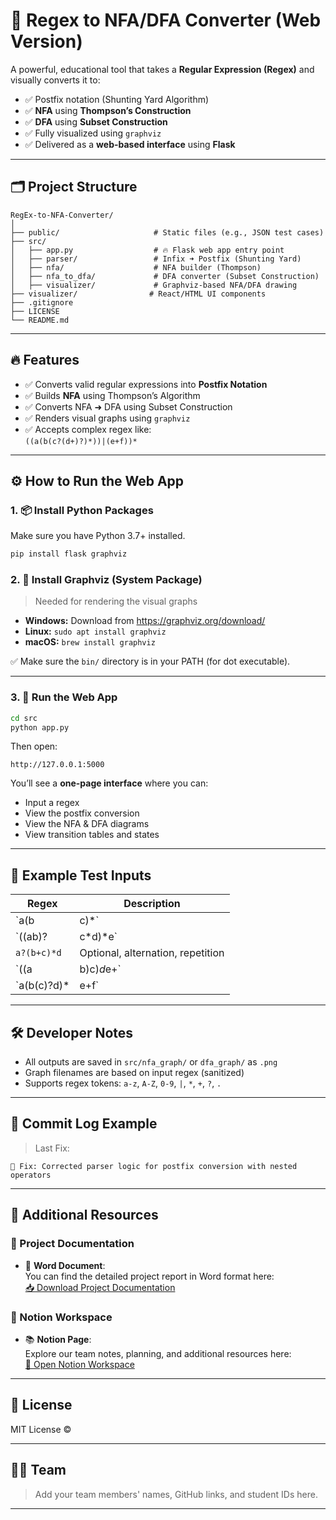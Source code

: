 # 🎯 Regex to NFA/DFA Converter (Web Version)

A powerful, educational tool that takes a **Regular Expression (Regex)** and visually converts it to:

- ✅ Postfix notation (Shunting Yard Algorithm)
- ✅ **NFA** using **Thompson’s Construction**
- ✅ **DFA** using **Subset Construction**
- ✅ Fully visualized using `graphviz`
- ✅ Delivered as a **web-based interface** using **Flask**

---

## 🗂 Project Structure

```
RegEx-to-NFA-Converter/
│
├── public/                     # Static files (e.g., JSON test cases)
├── src/
│   ├── app.py                  # 🔥 Flask web app entry point
│   ├── parser/                 # Infix ➜ Postfix (Shunting Yard)
│   ├── nfa/                    # NFA builder (Thompson)
│   ├── nfa_to_dfa/             # DFA converter (Subset Construction)
│   ├── visualizer/             # Graphviz-based NFA/DFA drawing
├── visualizer/                # React/HTML UI components
├── .gitignore
├── LICENSE
└── README.md
```

---

## 🔥 Features

- ✅ Converts valid regular expressions into **Postfix Notation**
- ✅ Builds **NFA** using Thompson’s Algorithm
- ✅ Converts NFA ➜ DFA using Subset Construction
- ✅ Renders visual graphs using `graphviz`
- ✅ Accepts complex regex like:  
  `((a(b(c?(d+)?)*))|(e+f))*`

---

## ⚙ How to Run the Web App

### 1. 📦 Install Python Packages

Make sure you have Python 3.7+ installed.

```bash
pip install flask graphviz
```

### 2. 🧱 Install Graphviz (System Package)

> Needed for rendering the visual graphs

- **Windows:** Download from https://graphviz.org/download/
- **Linux:** `sudo apt install graphviz`
- **macOS:** `brew install graphviz`

✅ Make sure the `bin/` directory is in your PATH (for dot executable).

---

### 3. 🚀 Run the Web App

```bash
cd src
python app.py
```

Then open:

```
http://127.0.0.1:5000
```

You’ll see a **one-page interface** where you can:
- Input a regex
- View the postfix conversion
- View the NFA & DFA diagrams
- View transition tables and states

---

## 🧪 Example Test Inputs

| Regex | Description |
|-------|-------------|
| `a(b|c)*` | Basic Kleene star + union |
| `((ab)?|c*d)*e` | Complex nested expression |
| `a?(b+c)*d` | Optional, alternation, repetition |
| `((a|b)c)*d*e+` | Deep group nesting |
| `a(b(c)?d)*|e+f` | Grouped optional & concatenation |

---

## 🛠 Developer Notes

- All outputs are saved in `src/nfa_graph/` or `dfa_graph/` as `.png`
- Graph filenames are based on input regex (sanitized)
- Supports regex tokens: `a-z`, `A-Z`, `0-9`, `|`, `*`, `+`, `?`, `.`

---

## 📝 Commit Log Example

> Last Fix:  
```
🔧 Fix: Corrected parser logic for postfix conversion with nested operators
```
---
## 🧾 Additional Resources

### 📘 Project Documentation

- 📄 **Word Document**:  
  You can find the detailed project report in Word format here:  
  [📥 Download Project Documentation](https://drive.google.com/file/d/1YFYTQ-ijZTn2CsaCHm9onI1UBd0JiZT0/view?usp=sharing) 
 
### 📓 Notion Workspace

- 📚 **Notion Page**:  
  Explore our team notes, planning, and additional resources here:  
  [🔗 Open Notion Workspace](https://furtive-dietician-ff7.notion.site/REGEX-TO-NFA-Converter-1c81adc35e658074ba47c8100a938a9e)

---

## 📜 License

MIT License ©

---

## 👨‍💻 Team

> Add your team members' names, GitHub links, and student IDs here.

---
